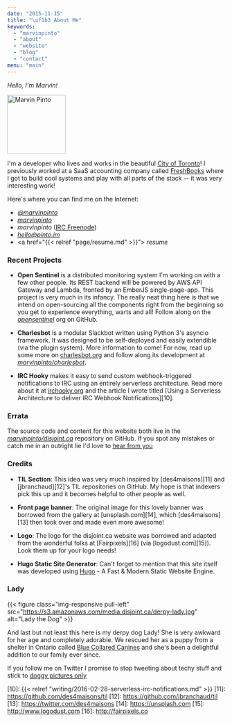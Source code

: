 ```yaml
---
date: "2015-11-15"
title: "\uf1b3 About Me"
keywords:
  - "marvinpinto"
  - "about"
  - "website"
  - "blog"
  - "contact"
menu: "main"
---
```


<i class="fa fa-hand-peace-o"> Hello, I'm Marvin!</i>

<img src="/images/marvin-pinto-profile.jpg" alt="Marvin Pinto" height="135" width="135" class="img-responsive img-rounded pull-right">

I'm a developer who lives and works in the beautiful [City of Toronto][2]! I
previously worked at a SaaS accounting company called [FreshBooks][7] where I
got to build cool systems and play with all parts of the stack -- it was very
interesting work!

Here's where you can find me on the Internet:

- <a href="https://twitter.com/marvinpinto"><i class="fa fa-twitter"> @marvinpinto</i></a>
- <a href="https://github.com/marvinpinto"><i class="fa fa-github"> marvinpinto</i></a>
- <i class="fa fa-comment-o"> marvinpinto</i> ([IRC Freenode][5])
- <i class="fa fa-envelope-o"> hello@pinto.im</i>
- <a href="{{< relref "page/resume.md" >}}"><i class="fa fa-user-plus"> resume</i></a>



### <i class="fa fa-graduation-cap"></i> Recent Projects

- **Open Sentinel** is a distributed monitoring system I'm working on with a
few other people. Its REST backend will be powered by AWS API Gateway and
Lambda, fronted by an EmberJS single-page-app. This project is very much in its
infancy. The really neat thing here is that we intend on open-sourcing all the
components right from the beginning so you get to experience everything, warts
and all! Follow along on the <a href="https://github.com/opensentinel"><i
class="fa fa-github"> opensentinel</i></a> org on GitHub.

- **Charlesbot** is a modular Slackbot written using Python 3's asyncio
framework. It was designed to be self-deployed and easily extendible (via the
plugin system). More information to come! For now, read up some more on
[charlesbot.org][8] and follow along its development at <a
href="https://github.com/marvinpinto/charlesbot"><i class="fa fa-github">
marvinpinto/charlesbot</i></a>.

- **IRC Hooky** makes it easy to send custom webhook-triggered notifications to
IRC using an entirely serverless architecture. Read more about it at
[irchooky.org][9] and the article I wrote titled [Using a Serverless
Architecture to deliver IRC Webhook Notifications][10].



### <i class="fa fa-pencil-square-o"></i> Errata

The source code and content for this website both live in the <a
href="https://github.com/marvinpinto/disjoint.ca"><i class="fa fa-github">
marvinpinto/disjoint.ca</i></a> repository on GitHub. If you spot any mistakes
or catch me in an outright lie I'd love to [hear from you][4] <i class="fa
fa-thumbs-o-up"></i>



### <i class="fa fa-bullhorn"></i> Credits

- **TIL Section**: This idea was very much inspired by [des4maisons][11] and
[jbranchaud][12]'s TIL repositories on GitHub. My hope is that indexers pick
this up and it becomes helpful to other people as well.

- **Front page banner**: The original image for this lovely banner was borrowed
from the gallery at [unsplash.com][14], which [des4maisons][13] then took over
and made even more awesome!

- **Logo**: The logo for the disjoint.ca website was borrowed and adapted from
the wonderful folks at [Fairpixels][16] (via [logodust.com][15]). Look them up
for your logo needs!

- **Hugo Static Site Generator**: Can't forget to mention that this site itself
was developed using [Hugo][3] - A Fast & Modern Static Website Engine.



### <i class="fa fa-paw"></i> Lady

{{< figure class="img-responsive pull-left" src="https://s3.amazonaws.com/media.disjoint.ca/derpy-lady.jpg" alt="Lady the Dog" >}}

And last but not least this here is my derpy dog Lady! She is very awkward for
her age and completely adorable. We rescued her as a puppy from a shelter in
Ontario called [Blue Collared Canines][6] and she's been a delightful addition
to our family ever since.

If you follow me on Twitter I promise to stop tweeting about techy stuff and
stick to [doggy pictures only][1] <i class="fa fa-hand-spock-o"></i>



[1]: https://twitter.com/search?q=Lady%20OR%20dog%20from%3Amarvinpinto
[2]: https://www.google.com/search?tbm=isch&q=toronto+streets
[3]: https://gohugo.io
[4]: https://github.com/marvinpinto/disjoint.ca/issues
[5]: https://webchat.freenode.net
[6]: https://www.facebook.com/BlueCollaredCanines
[7]: https://www.freshbooks.com
[8]: https://charlesbot.org
[9]: https://irchooky.org
[10]: {{< relref "writing/2016-02-28-serverless-irc-notifications.md" >}}
[11]: https://github.com/des4maisons/til
[12]: https://github.com/jbranchaud/til
[13]: https://twitter.com/des4maisons
[14]: https://unsplash.com
[15]: http://www.logodust.com
[16]: http://fairpixels.co
